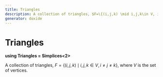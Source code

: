```yaml
---
title: Triangles
description: A collection of triangles, $F=\{(i,j,k) \mid i,j,k\in V, i\neq j\neq k\}$, where $V$ is the set of vertices. 
generator: doxide
---
```



# Triangles

**using Triangles = Simplices&lt;2&gt;**



A collection of triangles, $F=\{(i,j,k) \mid i,j,k\in V, i\neq j\neq k\}$, where $V$ is the set of vertices.
 





